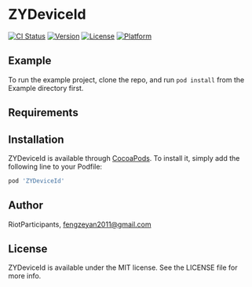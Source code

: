 # ZYDeviceId

[![CI Status](https://img.shields.io/travis/RiotParticipants/ZYDeviceId.svg?style=flat)](https://travis-ci.org/RiotParticipants/ZYDeviceId)
[![Version](https://img.shields.io/cocoapods/v/ZYDeviceId.svg?style=flat)](https://cocoapods.org/pods/ZYDeviceId)
[![License](https://img.shields.io/cocoapods/l/ZYDeviceId.svg?style=flat)](https://cocoapods.org/pods/ZYDeviceId)
[![Platform](https://img.shields.io/cocoapods/p/ZYDeviceId.svg?style=flat)](https://cocoapods.org/pods/ZYDeviceId)

## Example

To run the example project, clone the repo, and run `pod install` from the Example directory first.

## Requirements

## Installation

ZYDeviceId is available through [CocoaPods](https://cocoapods.org). To install
it, simply add the following line to your Podfile:

```ruby
pod 'ZYDeviceId'
```

## Author

RiotParticipants, fengzeyan2011@gmail.com

## License

ZYDeviceId is available under the MIT license. See the LICENSE file for more info.
